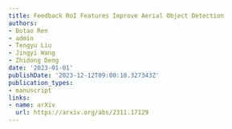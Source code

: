 ```yaml
---
title: Feedback RoI Features Improve Aerial Object Detection
authors:
- Botao Ren
- admin
- Tengyu Liu
- Jingyi Wang
- Zhidong Deng
date: '2023-01-01'
publishDate: '2023-12-12T09:00:10.327343Z'
publication_types:
- manuscript
links:
- name: arXiv
  url: https://arxiv.org/abs/2311.17129
---
```


